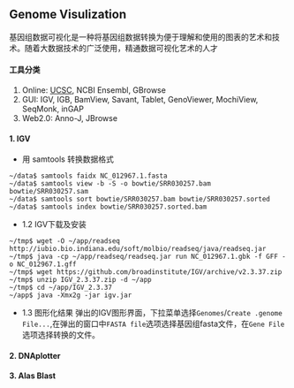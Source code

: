 ## Genome Visulization

基因组数据可视化是一种将基因组数据转换为便于理解和使用的图表的艺术和技术。随着大数据技术的广泛使用，精通数据可视化艺术的人才

#### 工具分类

1. Online: [UCSC][], NCBI Ensembl, GBrowse
2. GUI: IGV, IGB, BamView, Savant, Tablet, GenoViewer, MochiView, SeqMonk, inGAP
3. Web2.0: Anno-J, JBrowse

#### 1. IGV

* 用 samtools 转换数据格式
```
~/data$ samtools faidx NC_012967.1.fasta
~/data$ samtools view -b -S -o bowtie/SRR030257.bam bowtie/SRR030257.sam
~/data$ samtools sort bowtie/SRR030257.bam bowtie/SRR030257.sorted
~/data$ samtools index bowtie/SRR030257.sorted.bam
```

* 1.2 IGV下载及安装
```
~/tmp$ wget -O ~/app/readseq http://iubio.bio.indiana.edu/soft/molbio/readseq/java/readseq.jar
~/tmp$ java -cp ~/app/readseq/readseq.jar run NC_012967.1.gbk -f GFF -o NC_012967.1.gff
~/tmp$ wget https://github.com/broadinstitute/IGV/archive/v2.3.37.zip
~/tmp$ unzip IGV_2.3.37.zip -d ~/app
~/tmp$ cd ~/app/IGV_2.3.37
~/app$ java -Xmx2g -jar igv.jar
```

* 1.3 图形化结果
弹出的IGV图形界面，下拉菜单选择`Genomes`/`Create .genome File...`,在弹出的窗口中`FASTA file`选项选择基因组fasta文件，在`Gene File`选项选择转换的文件。

#### 2. DNAplotter

#### 3. Alas Blast



[UCSC]: https://genome.ucsc.edu/cgi-bin/hgTracks "UCSC"